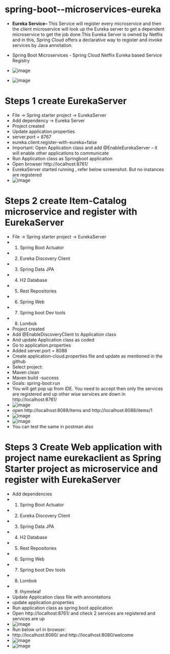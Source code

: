 # spring-boot--microservices-eureka

* **Eureka Service–**  This Service will register every microservice and then the client microservice will look up the Eureka server to get a dependent microservice to get the job done.This Eureka Server is owned by Netflix and in this, Spring Cloud offers a declarative way to register and invoke services by Java annotation.

* Spring Boot Microservices - Spring Cloud Netflix Eureka based Service Registry
* ![image](https://github.com/sathees-saty/spring-boot--microservices-eureka/assets/65384711/5e4598b4-6319-4fab-a6be-dcdf3b0a0299)
* ![image](https://github.com/sathees-saty/spring-boot--microservices-eureka/assets/65384711/d7460a84-b267-464f-a093-5c06f57a7696)


# Steps 1 create EurekaServer
* File -> Spring starter project -> EurekaServer
* Add dependency -> Eureka Server
* Project created
* Update application.properties 
* server.port = 8767
* eureka.client.register-with-eureka=false
* Important: Open Application class and add @EnableEurekaServer – it will enable other applications to communicate
* Run Application class as Springboot application
* Open browser http://localhost:8761/
* EurekaServer started running , refer below screenshot. But no instances are registered
* ![image](https://github.com/sathees-saty/spring-boot--microservices-eureka/assets/65384711/4cb85329-d055-4084-8176-9f97a14ff86a)
# Steps 2 create Item-Catalog microservice and register with EurekaServer
* File -> Spring starter project -> EurekaServer
* 1.	Spring Boot Actuator
* 2.	Eureka Discovery Client
* 3.	Spring Data JPA
* 4.	H2 Database
* 5.	Rest Repositories
* 6.	Spring Web
* 7.	Spring boot Dev tools
* 8.	Lombok
* Project created 
* Add @EnableDiscoveryClient to Application class
* And update Application class as coded
* Go to application.properties 
* Added server.port = 8088
* Create application-cloud.properties file and update as mentioned in the github
* Select project:
* Maven clean
* Maven build -success 
* Goals: spring-boot:run
* You will get pop up from IDE. You need to accept then only the services are registered and up other wise services are down in http://localhost:8761/
* ![image](https://github.com/sathees-saty/spring-boot--microservices-eureka/assets/65384711/eb03630e-2121-43a3-a6e1-5f5a090b61f8)
*  open http://localhost:8088/items and http://localhost:8088/items/1
* ![image](https://github.com/sathees-saty/spring-boot--microservices-eureka/assets/65384711/7101d4eb-027a-41fc-869a-fcd6acf796d3)
* ![image](https://github.com/sathees-saty/spring-boot--microservices-eureka/assets/65384711/2b975bea-a750-4971-9cba-a765e63e99a9)
* You can test the same in postman also
# Steps 3 Create Web application with project name eurekaclient as Spring Starter project as microservice and register with EurekaServer
* Add dependencies
* 1.	Spring Boot Actuator
* 2.	Eureka Discovery Client
* 3.	Spring Data JPA
* 4.	H2 Database
* 5.	Rest Repositories
* 6.	Spring Web
* 7.	Spring boot Dev tools
* 8.	Lombok
* 9.	thymeleaf
* Update Application class file with annontations
* update application.properties 
* Run application class as spring boot application
* Open http://localhost:8761/ and check 2 services are registered and services are up
* ![image](https://github.com/sathees-saty/spring-boot--microservices-eureka/assets/65384711/a710862e-cc52-4822-81d7-c424d7d77cd3)
* Run below url in browser:
* http://localhost:8080/ and http://localhost:8080/welcome
* ![image](https://github.com/sathees-saty/spring-boot--microservices-eureka/assets/65384711/feabd43a-b634-4c2e-913a-ee000da26ba2)
* ![image](https://github.com/sathees-saty/spring-boot--microservices-eureka/assets/65384711/70e881ea-fcc4-4cd9-8923-ce6834324e00)

